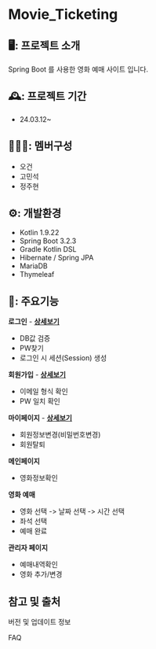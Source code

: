 # Movie_Ticketing

## 🖥️: 프로젝트 소개
Spring Boot 를 사용한 영화 예매 사이트 입니다.
## 🕰️: 프로젝트 기간
- 24.03.12~
## 🧑‍🤝‍🧑: 멤버구성
- 오건
- 고민석
- 정주현

## ⚙️: 개발환경
- Kotlin 1.9.22
- Spring Boot 3.2.3
- Gradle Kotlin DSL
- Hibernate / Spring JPA
- MariaDB
- Thymeleaf

## 📌: 주요기능

__로그인__  -  [__상세보기__](https://github.com/minsuk-ko/Movie_Ticketing/wiki/%EC%A3%BC%EC%9A%94-%EA%B8%B0%EB%8A%A5-%EC%86%8C%EA%B0%9C-(Login))
  - DB값 검증
  - PW찾기
  - 로그인 시 세션(Session) 생성

__회원가입__  -  [__상세보기__](https://github.com/minsuk-ko/Movie_Ticketing/wiki/%EC%A3%BC%EC%9A%94-%EA%B8%B0%EB%8A%A5-%EC%86%8C%EA%B0%9C-(Member))
  - 이메일 형식 확인
  - PW 일치 확인
    
__마이페이지__  -  [__상세보기__](https://github.com/minsuk-ko/Movie_Ticketing/wiki/%EC%A3%BC%EC%9A%94-%EA%B8%B0%EB%8A%A5-%EC%86%8C%EA%B0%9C-(Member))
  - 회원정보변경(비밀번호변경)
  - 회원탈퇴
    
__메인페이지__
  - 영화정보확인
    
__영화 예매__
  - 영화 선택 -> 날짜 선택 -> 시간 선택
  - 좌석 선택
  - 예매 완료
    
__관리자 페이지__
  - 예매내역확인
  - 영화 추가/변경
    
## 참고 및 출처

버전 및 업데이트 정보

FAQ

